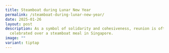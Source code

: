 ```yaml
---
title: Steamboat during Lunar New Year
permalink: /steamboat-during-lunar-new-year/
date: 2025-01-26
layout: post
description: As a symbol of solidarity and cohesiveness, reunion is often
  celebrated over a steamboat meal in Singapore.
image: ""
variant: tiptap
---
```

